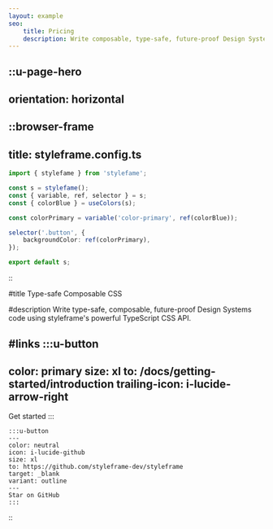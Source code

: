 ```yaml
---
layout: example
seo:
    title: Pricing
    description: Write composable, type-safe, future-proof Design Systems code using styleframe's powerful TypeScript CSS API.
---
```



<!--
Hero Section ----------------------------------------------------------------------------------------------
-->

::u-page-hero
---
orientation: horizontal
---

::browser-frame
---
title: styleframe.config.ts
---

```ts
import { stylefame } from 'stylefame';

const s = stylefame();
const { variable, ref, selector } = s;
const { colorBlue } = useColors(s);

const colorPrimary = variable('color-primary', ref(colorBlue));

selector('.button', {
    backgroundColor: ref(colorPrimary),
});

export default s;
```

::

#title
Type-safe Composable CSS

#description
Write type-safe, composable, future-proof Design Systems code using styleframe's powerful TypeScript CSS API.

#links
:::u-button
---
color: primary
size: xl
to: /docs/getting-started/introduction
trailing-icon: i-lucide-arrow-right
---
Get started
:::

    :::u-button
    ---
    color: neutral
    icon: i-lucide-github
    size: xl
    to: https://github.com/styleframe-dev/styleframe
    target: _blank
    variant: outline
    ---
    Star on GitHub
    :::
::
